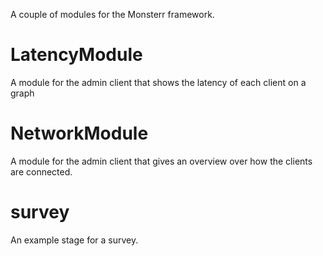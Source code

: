 A couple of modules for the Monsterr framework.

# LatencyModule
A module for the admin client that shows the latency of each client on a graph

# NetworkModule
A module for the admin client that gives an overview over how the clients are connected.

# survey
An example stage for a survey.
